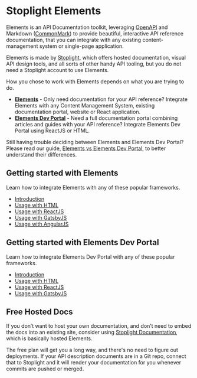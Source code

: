 # Stoplight Elements

Elements is an API Documentation toolkit, leveraging [OpenAPI](https://openapis.org/) and Markdown ([CommonMark](https://commonmark.org/)) to provide beautiful, interactive API reference documentation, that you can integrate with any existing content-management system or single-page application. 

Elements is made by [Stoplight](https://stoplight.io/?utm_source=github&utm_medium=elements&utm_campaign=docs), which offers hosted documentation, visual API design tools, and all sorts of other handy API tooling, but you do not need a Stoplight account to use Elements. 

How you chose to work with Elements depends on what you are trying to do.

- **[Elements](getting-started/usage/web-component.md)** - Only need documentation for your API reference? Integrate Elements with any Content Management System, existing documentation portal, website or React application.
- **[Elements Dev Portal]()** - Need a full documentation portal combining articles and guides with your API reference? Integrate Elements Dev Portal using ReactJS or HTML.

Still having trouble deciding between Elements and Elements Dev Portal? Please read our guide, [Elements vs Elements Dev Portal](elements-vs-dev-portal.md), to better understand their differences.

## Getting started with Elements

Learn how to integrate Elements with any of these popular frameworks.

- [Introduction](getting-started/elements/introduction.md)
- [Usage with HTML](getting-started/elements/html.md)
- [Usage with ReactJS](getting-started/elements/react.md)
- [Usage with GatsbyJS](getting-started/elements/gatsby.md)
- [Usage with AngularJS](getting-started/elements/angular.md)

## Getting started with Elements Dev Portal

Learn how to integrate Elements Dev Portal with any of these popular frameworks.

- [Introduction](getting-started/dev-portal/introduction.md)
- [Usage with HTML](getting-started/dev-portal/html.md)
- [Usage with ReactJS](getting-started/dev-portal/react.md)
- [Usage with GatsbyJS](getting-started/dev-portal/gatsby.md)

## Free Hosted Docs

If you don’t want to host your own documentation, and don’t need to embed the docs into an existing site, consider using [Stoplight Documentation](https://stoplight.io/api-documentation/?utm_source=github&utm_medium=elements&utm_campaign=docs), which is basically hosted Elements. 

The free plan will get you a long way, and there's no need to figure out deployments. If your API description documents are in a Git repo, connect that to Stoplight and it will render your documentation for you whenever commits are pushed or merged. 

